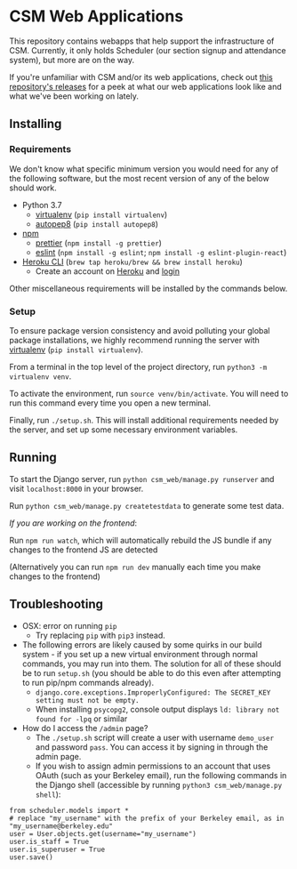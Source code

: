 # CSM Web Applications
This repository contains webapps that help support the infrastructure of CSM. Currently, it only holds Scheduler (our section signup and attendance system), but more are on the way.

If you're unfamiliar with CSM and/or its web applications, check out [this repository's releases](https://github.com/csmberkeley/csm_web/releases) for a peek at what our web applications look like and what we've been working on lately.

## Installing
### Requirements
We don't know what specific minimum version you would need for any of the following software, but the most recent version of any of the below should work.

* Python 3.7
  * [virtualenv](https://packaging.python.org/guides/installing-using-pip-and-virtualenv/) (`pip install virtualenv`)
  * [autopep8](https://pypi.org/project/autopep8/) (`pip install autopep8`)
* [npm](https://www.npmjs.com/get-npm)
  * [prettier](https://prettier.io/) (`npm install -g prettier`)
  * [eslint](https://eslint.org/) (`npm install -g eslint`; `npm install -g eslint-plugin-react`)
* [Heroku CLI](https://devcenter.heroku.com/articles/heroku-cli#download-and-install) (`brew tap heroku/brew && brew install heroku`)
  * Create an account on [Heroku](https://id.heroku.com/login) and [login](https://devcenter.heroku.com/articles/heroku-cli#getting-started)

Other miscellaneous requirements will be installed by the commands below.

### Setup
To ensure package version consistency and avoid polluting your global package installations, we highly recommend running the server with [virtualenv](https://virtualenv.pypa.io/en/stable/) (`pip install virtualenv`).

From a terminal in the top level of the project directory, run `python3 -m virtualenv venv`.

To activate the environment, run `source venv/bin/activate`. You will need to run this command every time you open a new terminal.

Finally, run `./setup.sh`. This will install additional requirements needed by the server, and set up some necessary environment variables.

## Running
To start the Django server, run `python csm_web/manage.py runserver` and visit `localhost:8000` in your browser.

Run `python csm_web/manage.py createtestdata` to generate some test data.

*If you are working on the frontend*:

Run `npm run watch`, which will automatically rebuild the JS bundle if any changes to the frontend JS are detected

(Alternatively you can run `npm run dev` manually each time you make changes to the frontend)

## Troubleshooting
* OSX: error on running `pip`
  * Try replacing `pip` with `pip3` instead.
* The following errors are likely caused by some quirks in our build system - if you set up a new virtual environment through normal commands, you may run into them. The solution for all of these should be to run `setup.sh` (you should be able to do this even after attempting to run pip/npm commands already).
  * `django.core.exceptions.ImproperlyConfigured: The SECRET_KEY setting must not be empty.`
  * When installing `psycopg2`, console output displays `ld: library not found for -lpq` or similar
* How do I access the `/admin` page?
  * The `./setup.sh` script will create a user with username `demo_user` and password `pass`. You can access it by signing in through the admin page.
  * If you wish to assign admin permissions to an account that uses OAuth (such as your Berkeley email), run the following commands in the Django shell (accessible by running `python3 csm_web/manage.py shell`):
```
from scheduler.models import *
# replace "my_username" with the prefix of your Berkeley email, as in "my_username@berkeley.edu"
user = User.objects.get(username="my_username")
user.is_staff = True
user.is_superuser = True
user.save()
```
